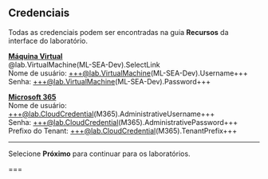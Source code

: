 <style>
img {
    border: 1px solid black;
}
</style>

## **Credenciais**

Todas as credenciais podem ser encontradas na guia **Recursos** da interface do laboratório.

<u>**Máquina Virtual**</u>  
@lab.VirtualMachine(ML-SEA-Dev).SelectLink  
Nome de usuário: +++@lab.VirtualMachine(ML-SEA-Dev).Username+++  
Senha: +++@lab.VirtualMachine(ML-SEA-Dev).Password+++

<u>**Microsoft 365**</u>  
Nome de usuário: +++@lab.CloudCredential(M365).AdministrativeUsername+++  
Senha: +++@lab.CloudCredential(M365).AdministrativePassword+++  
Prefixo do Tenant: +++@lab.CloudCredential(M365).TenantPrefix+++

---

Selecione **Próximo** para continuar para os laboratórios.

===
